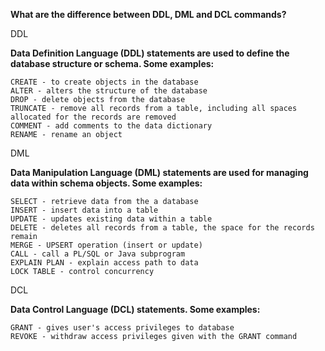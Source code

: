 

<b>What are the difference between DDL, DML and DCL commands?</b>

DDL

<b>Data Definition Language (DDL) statements are used to define the database structure or schema. Some examples:</b>

    CREATE - to create objects in the database
    ALTER - alters the structure of the database
    DROP - delete objects from the database
    TRUNCATE - remove all records from a table, including all spaces allocated for the records are removed
    COMMENT - add comments to the data dictionary
    RENAME - rename an object

DML

<b>Data Manipulation Language (DML) statements are used for managing data within schema objects. Some examples:</b>

    SELECT - retrieve data from the a database
    INSERT - insert data into a table
    UPDATE - updates existing data within a table
    DELETE - deletes all records from a table, the space for the records remain
    MERGE - UPSERT operation (insert or update)
    CALL - call a PL/SQL or Java subprogram
    EXPLAIN PLAN - explain access path to data
    LOCK TABLE - control concurrency

DCL

<b>Data Control Language (DCL) statements. Some examples:</b>

    GRANT - gives user's access privileges to database
    REVOKE - withdraw access privileges given with the GRANT command
